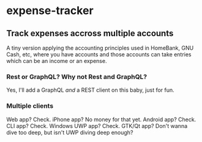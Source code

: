 # expense-tracker

## Track expenses accross multiple accounts
A tiny version applying the accounting principles used in HomeBank, GNU Cash, etc, where you have accounts and those accounts can take entries which can be an income or an expense.

### Rest or GraphQL? Why not Rest and GraphQL?
Yes, I'll add a GraphQL *and* a REST client on this baby, just for fun.

### Multiple clients
Web app? Check.
iPhone app? No money for that yet.
Android app? Check.
CLI app? Check.
Windows UWP app? Check.
GTK/Qt app? Don't wanna dive too deep, but isn't UWP diving deep enough?



